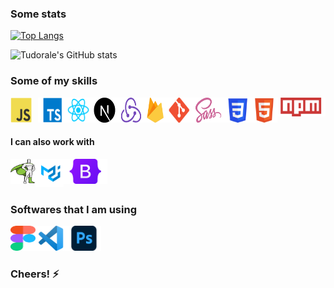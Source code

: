 
### Some stats
[![Top Langs](https://github-readme-stats.vercel.app/api/top-langs/?username=tudorale&theme=react&hide_border=true&layout=compact)](https://github.com/anuraghazra/github-readme-stats)

![Tudorale's GitHub stats](https://github-readme-stats.vercel.app/api?username=tudorale&show_icons=true&theme=react&hide_border=true&layout=compact)

### Some of my skills

<div style="display: flex">
    <a href="https://en.wikipedia.org/wiki/JavaScript" target="_blank"> 
        <img src="https://raw.githubusercontent.com/tudorale/tudorale/main/assets/javascript.png" alt="javascript" width="40" height="40"/> 
    </a>
    <a href="https://www.typescriptlang.org/" style="padding-left: 10px" target="_blank"> 
        <img src="https://raw.githubusercontent.com/tudorale/tudorale/main/assets/typescript.png" alt="typescript" width="50" height="40"/> 
    </a>
    <a href="https://www.reactjs.org" target="_blank"> 
        <img src="https://raw.githubusercontent.com/tudorale/tudorale/main/assets/react.png" alt="reactjs" width="50" height="40"/> 
    </a>
    <a href="https://nextjs.org/" target="_blank"> 
        <img src="https://raw.githubusercontent.com/tudorale/tudorale/main/assets/next.png" alt="nextjs" width="50" height="40"/> 
    </a>
    <a href="https://redux.js.org/" target="_blank"> 
        <img src="https://raw.githubusercontent.com/tudorale/tudorale/main/assets/redux.png" alt="redux" width="50" height="40"/> 
    </a>
    <a href="https://firebase.google.com/" target="_blank"> 
        <img src="https://raw.githubusercontent.com/tudorale/tudorale/main/assets/firebase.png" alt="firebase" width="40" height="40"/> 
    </a>
    <a href="https://git-scm.com/" target="_blank"> 
        <img src="https://raw.githubusercontent.com/tudorale/tudorale/main/assets/git.png" alt="git" width="50" height="40"/> 
    </a>
    <a href="https://sass-lang.com/" target="_blank"> 
        <img src="https://raw.githubusercontent.com/tudorale/tudorale/main/assets/sass.png" alt="sass" width="60" height="40"/> 
    </a>
    <a href="https://developer.mozilla.org/en-US/docs/Web/CSS" target="_blank"> 
        <img src="https://raw.githubusercontent.com/tudorale/tudorale/main/assets/css.png" alt="css3" width="50" height="40"/> 
    </a>
    <a href="https://en.wikipedia.org/wiki/HTML5" target="_blank"> 
        <img src="https://raw.githubusercontent.com/tudorale/tudorale/main/assets/htm.png" alt="html5" width="50" height="40"/> 
    </a>
    <a href="https://www.npmjs.com" target="_blank"> 
        <img src="https://raw.githubusercontent.com/tudorale/tudorale/main/assets/npm.png" alt="npm" width="90" height="30"/> 
    </a>                                                                                                                          
</div>

#### I can also work with

<div style="display: flex">
    <a href="https://greensock.com/gsap/" target="_blank"> 
        <img src="https://raw.githubusercontent.com/tudorale/tudorale/main/assets/gsap.svg" alt="gsap" width="40" height="40"/> 
    </a>
    <a href="https://material-ui.com/" target="_blank"> 
        <img src="https://raw.githubusercontent.com/tudorale/tudorale/main/assets/mui.png" alt="mui" width="45" height="45"/> 
    </a>
    <a href="https://getbootstrap.com" target="_blank"> 
        <img src="https://raw.githubusercontent.com/tudorale/tudorale/main/assets/bootstrap.png" alt="bootstrap" width="70" height="40"/> 
    </a>
</div>                                                                                                                        
                                                                                                                           

### Softwares that I am using

<div style="display: flex">
    <a href="https://www.figma.com/" target="_blank"> 
        <img src="https://raw.githubusercontent.com/tudorale/tudorale/main/assets/figma.svg" alt="figma" width="40" height="40"/> 
    </a>
    <a href="https://code.visualstudio.com/" target="_blank"> 
        <img src="https://raw.githubusercontent.com/tudorale/tudorale/main/assets/vscode.png" alt="vs code" width="50" height="40"/> 
    </a>   
     <a href="https://www.adobe.com/products/photoshop.html" target="_blank"> 
        <img src="https://raw.githubusercontent.com/tudorale/tudorale/main/assets/photoshop.png" alt="adobe photoshop" width="55" height="40"/> 
    </a>  
</div>                                                                                                                        

### Cheers! ⚡
